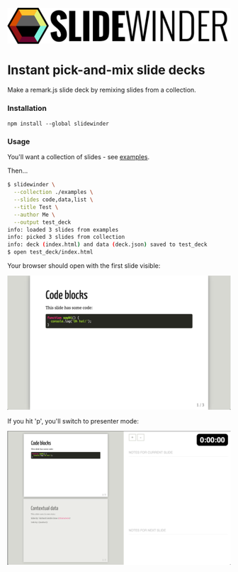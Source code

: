![slidewinder](https://raw.githubusercontent.com/Blahah/slidewinder/master/assets/logo_name.png)

# Instant pick-and-mix slide decks

Make a remark.js slide deck by remixing slides from a collection.

### Installation

```
npm install --global slidewinder
```

### Usage

You'll want a collection of slides - see [examples](https://github.com/Blahah/slidewinder/tree/master/examples).

Then...

```bash
$ slidewinder \
  --collection ./examples \
  --slides code,data,list \
  --title Test \
  --author Me \
  --output test_deck
info: loaded 3 slides from examples
info: picked 3 slides from collection
info: deck (index.html) and data (deck.json) saved to test_deck
$ open test_deck/index.html
```

Your browser should open with the first slide visible:

![slideshow screenshot](https://raw.githubusercontent.com/Blahah/slidewinder/master/assets/normal_view.png)

If you hit 'p', you'll switch to presenter mode:

![presenter mode](https://raw.githubusercontent.com/Blahah/slidewinder/master/assets/presenter_view.png)
